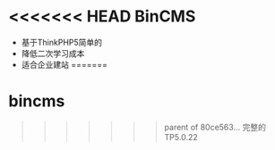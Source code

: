 <<<<<<< HEAD
BinCMS
===============

 + 基于ThinkPHP5简单的
 + 降低二次学习成本
 + 适合企业建站
=======
# bincms
>>>>>>> parent of 80ce563... 完整的TP5.0.22
